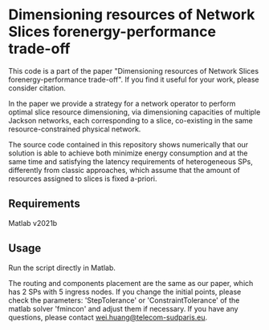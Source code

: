 
# Dimensioning resources of Network Slices forenergy-performance trade-off
This code is a part of the paper "Dimensioning resources of Network Slices forenergy-performance trade-off". If you find it useful for your work, please consider citation.

In the paper we provide a strategy for a network operator to perform optimal slice resource dimensioning, via dimensioning capacities of multiple Jackson networks, each corresponding to a slice, co-existing in the same resource-constrained physical network.

The source code contained in this repository shows numerically that our solution is able to achieve both minimize energy consumption and at the same time and satisfying the latency requirements of heterogeneous SPs, differently from classic approaches, which assume that the amount of resources assigned to slices is fixed a-priori.

## Requirements
Matlab v2021b

## Usage
Run the script directly in Matlab.

The routing and components placement are the same as our paper, which has 2 SPs with 5 ingress nodes. If you change the initial points, please check the parameters: 'StepTolerance' or 'ConstraintTolerance' of the matlab solver 'fmincon' and adjust them if necessary. If you have any questions, please contact wei.huang@telecom-sudparis.eu.
